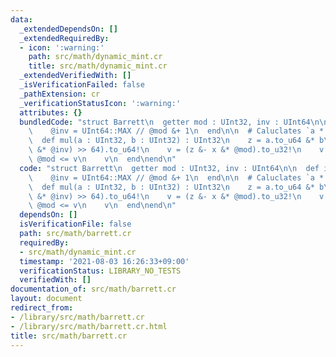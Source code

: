 ```yaml
---
data:
  _extendedDependsOn: []
  _extendedRequiredBy:
  - icon: ':warning:'
    path: src/math/dynamic_mint.cr
    title: src/math/dynamic_mint.cr
  _extendedVerifiedWith: []
  _isVerificationFailed: false
  _pathExtension: cr
  _verificationStatusIcon: ':warning:'
  attributes: {}
  bundledCode: "struct Barrett\n  getter mod : UInt32, inv : UInt64\n\n  def initialize(@mod)\n\
    \    @inv = UInt64::MAX // @mod &+ 1\n  end\n\n  # Caluclates `a * b % mod`.\n\
    \  def mul(a : UInt32, b : UInt32) : UInt32\n    z = a.to_u64 &* b\n    x = ((z.to_u128\
    \ &* @inv) >> 64).to_u64!\n    v = (z &- x &* @mod).to_u32!\n    v &+= @mod if\
    \ @mod <= v\n    v\n  end\nend\n"
  code: "struct Barrett\n  getter mod : UInt32, inv : UInt64\n\n  def initialize(@mod)\n\
    \    @inv = UInt64::MAX // @mod &+ 1\n  end\n\n  # Caluclates `a * b % mod`.\n\
    \  def mul(a : UInt32, b : UInt32) : UInt32\n    z = a.to_u64 &* b\n    x = ((z.to_u128\
    \ &* @inv) >> 64).to_u64!\n    v = (z &- x &* @mod).to_u32!\n    v &+= @mod if\
    \ @mod <= v\n    v\n  end\nend\n"
  dependsOn: []
  isVerificationFile: false
  path: src/math/barrett.cr
  requiredBy:
  - src/math/dynamic_mint.cr
  timestamp: '2021-08-03 16:26:33+09:00'
  verificationStatus: LIBRARY_NO_TESTS
  verifiedWith: []
documentation_of: src/math/barrett.cr
layout: document
redirect_from:
- /library/src/math/barrett.cr
- /library/src/math/barrett.cr.html
title: src/math/barrett.cr
---
```


